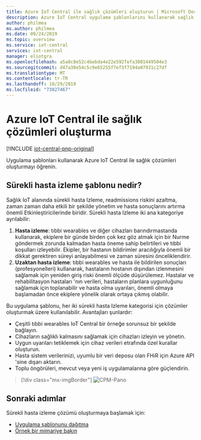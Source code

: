 ```yaml
---
title: Azure IoT Central ile sağlık çözümleri oluşturun | Microsoft Docs
description: Azure IoT Central uygulama şablonlarını kullanarak sağlık çözümü oluşturmayı öğrenin.
author: philmea
ms.author: philmea
ms.date: 09/24/2019
ms.topic: overview
ms.service: iot-central
services: iot-central
manager: eliotgra
ms.openlocfilehash: a5a8c8e52c4bebda4e22e592fefa3801449504e3
ms.sourcegitcommit: d47a30e54c5c9e65255f7ef3f7194a07931c27df
ms.translationtype: MT
ms.contentlocale: tr-TR
ms.lasthandoff: 10/29/2019
ms.locfileid: "73027467"
---
```

# <a name="building-healthcare-solutions-with-azure-iot-central"></a>Azure IoT Central ile sağlık çözümleri oluşturma 

[!INCLUDE [iot-central-pnp-original](../../../includes/iot-central-pnp-original-note.md)]

Uygulama şablonları kullanarak Azure IoT Central ile sağlık çözümleri oluşturmayı öğrenin.

## <a name="what-is-continuous-patient-monitoring-template"></a>Sürekli hasta izleme şablonu nedir?

Sağlık IoT alanında sürekli hasta Izleme, readmissions riskini azaltma, zaman zaman daha etkili bir şekilde yönetim ve hasta sonuçlarını artırma önemli Etkinleştiricilerinde biridir. Sürekli hasta Izleme iki ana kategoriye ayrılabilir:

1. **Hasta izleme**: tıbbi wearables ve diğer cihazları barındırmastanda kullanarak, ekiplere bir günde birden çok kez göz atmak için bir Nurme göndermek zorunda kalmadan hasta öneme sahip belirtileri ve tıbbi koşulları izleyebilir. Ekipler, bir hastanın bildirimler aracılığıyla önemli bir dikkat gerektiren süreyi anlayabilmesi ve zaman süresini önceliklendirir.
1. **Uzaktan hasta izleme**: tıbbi wearables ve hasta ile bildirilen sonuçları (profesyonelleri) kullanarak, hastaların hostanın dışından izlenmesini sağlamak için yeniden giriş riski önemli ölçüde düşürülemez. Hastalar ve rehabilitasyon hastaları 'nın verileri, hastaların planlara uygunluğunu sağlamak için toplanabilir ve hasta olma uyarıları, önemli olmaya başlamadan önce ekiplere yönelik olarak ortaya çıkmış olabilir.

Bu uygulama şablonu, her iki sürekli hasta Izleme kategorisi için çözümler oluşturmak üzere kullanılabilir. Avantajları şunlardır:

* Çeşitli tıbbi wearables IoT Central bir örneğe sorunsuz bir şekilde bağlayın.
* Cihazların sağlıklı kalmasını sağlamak için cihazları izleyin ve yönetin.
* Uygun uyarıları tetiklemek için cihaz verileri etrafında özel kurallar oluşturun.
* Hasta sistem verilerinizi, uyumlu bir veri deposu olan FHıR için Azure API 'sine dışarı aktarın.
* Toplu öngörüleri, mevcut veya yeni iş uygulamalarına göre güçlendirin.

>[!div class="mx-imgBorder"] 
>![CPM-Pano](media/in-patient-dashboard.png)

## <a name="next-steps"></a>Sonraki adımlar

Sürekli hasta izleme çözümü oluşturmaya başlamak için:

* [Uygulama şablonunu dağıtma](tutorial-continuous-patient-monitoring.md)
* [Örnek bir mimariye bakın](concept-continuous-patient-monitoring-architecture.md)